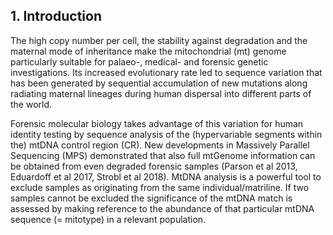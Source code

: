 ## 1. Introduction

The high copy number per cell, the stability against degradation and the
maternal mode of inheritance make the mitochondrial (mt) genome
particularly suitable for palaeo-, medical- and forensic genetic
investigations. Its increased evolutionary rate led to sequence
variation that has been generated by sequential accumulation of new
mutations along radiating maternal lineages during human dispersal into
different parts of the world.

Forensic molecular biology takes advantage of this variation for human
identity testing by sequence analysis of the (hypervariable segments
within the) mtDNA control region (CR). New developments in Massively
Parallel Sequencing (MPS) demonstrated that also full mtGenome
information can be obtained from even degraded forensic samples (Parson
et al 2013, Eduardoff et al 2017, Strobl et al 2018). MtDNA analysis is
a powerful tool to exclude samples as originating from the same
individual/matriline. If two samples cannot be excluded the significance
of the mtDNA match is assessed by making reference to the abundance of
that particular mtDNA sequence (= mitotype) in a relevant population.